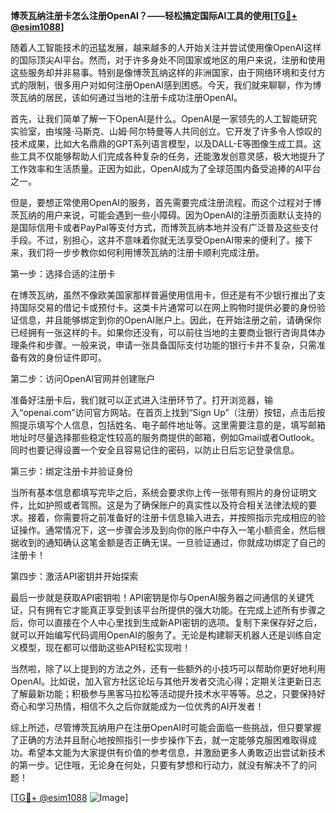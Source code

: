 **博茨瓦纳注册卡怎么注册OpenAI？——轻松搞定国际AI工具的使用[[TG💪+ @esim1088](https://t.me/s/esim1088)]**

随着人工智能技术的迅猛发展，越来越多的人开始关注并尝试使用像OpenAI这样的国际顶尖AI平台。然而，对于许多身处不同国家或地区的用户来说，注册和使用这些服务却并非易事。特别是像博茨瓦纳这样的非洲国家，由于网络环境和支付方式的限制，很多用户对如何注册OpenAI感到困惑。今天，我们就来聊聊，作为博茨瓦纳的居民，该如何通过当地的注册卡成功注册OpenAI。

首先，让我们简单了解一下OpenAI是什么。OpenAI是一家领先的人工智能研究实验室，由埃隆·马斯克、山姆·阿尔特曼等人共同创立。它开发了许多令人惊叹的技术成果，比如大名鼎鼎的GPT系列语言模型，以及DALL-E等图像生成工具。这些工具不仅能够帮助人们完成各种复杂的任务，还能激发创意灵感，极大地提升了工作效率和生活质量。正因为如此，OpenAI成为了全球范围内备受追捧的AI平台之一。

但是，要想正常使用OpenAI的服务，首先需要完成注册流程。而这个过程对于博茨瓦纳的用户来说，可能会遇到一些小障碍。因为OpenAI的注册页面默认支持的是国际信用卡或者PayPal等支付方式，而博茨瓦纳本地并没有广泛普及这些支付手段。不过，别担心，这并不意味着你就无法享受OpenAI带来的便利了。接下来，我们将一步步教你如何利用博茨瓦纳的注册卡顺利完成注册。

第一步：选择合适的注册卡

在博茨瓦纳，虽然不像欧美国家那样普遍使用信用卡，但还是有不少银行推出了支持国际交易的借记卡或预付卡。这类卡片通常可以在网上购物时提供必要的身份验证信息，并且能够绑定到你的OpenAI账户上。因此，在开始注册之前，请确保你已经拥有一张这样的卡。如果你还没有，可以前往当地的主要商业银行咨询具体办理条件和步骤。一般来说，申请一张具备国际支付功能的银行卡并不复杂，只需准备有效的身份证件即可。

第二步：访问OpenAI官网并创建账户

准备好注册卡后，我们就可以正式进入注册环节了。打开浏览器，输入“openai.com”访问官方网站。在首页上找到“Sign Up”（注册）按钮，点击后按照提示填写个人信息，包括姓名、电子邮件地址等。这里需要注意的是，填写邮箱地址时尽量选择那些稳定性较高的服务商提供的邮箱，例如Gmail或者Outlook。同时也要记得设置一个安全且容易记住的密码，以防止日后忘记登录信息。

第三步：绑定注册卡并验证身份

当所有基本信息都填写完毕之后，系统会要求你上传一张带有照片的身份证明文件，比如护照或者驾照。这是为了确保账户的真实性以及符合相关法律法规的要求。接着，你需要将之前准备好的注册卡信息输入进去，并按照指示完成相应的验证操作。通常情况下，这一步骤会涉及到向你的账户中存入一笔小额资金，然后根据收到的通知确认这笔金额是否正确无误。一旦验证通过，你就成功绑定了自己的注册卡！

第四步：激活API密钥并开始探索

最后一步就是获取API密钥啦！API密钥是你与OpenAI服务器之间通信的关键凭证，只有拥有它才能真正享受到该平台所提供的强大功能。在完成上述所有步骤之后，你可以直接在个人中心里找到生成新API密钥的选项。复制下来保存好之后，就可以开始编写代码调用OpenAI的服务了。无论是构建聊天机器人还是训练自定义模型，现在都可以借助这些API轻松实现啦！

当然啦，除了以上提到的方法之外，还有一些额外的小技巧可以帮助你更好地利用OpenAI。比如说，加入官方社区论坛与其他开发者交流心得；定期关注更新日志了解最新功能；积极参与黑客马拉松等活动提升技术水平等等。总之，只要保持好奇心和学习热情，相信不久之后你就能成为一位优秀的AI开发者！

综上所述，尽管博茨瓦纳用户在注册OpenAI时可能会面临一些挑战，但只要掌握了正确的方法并且耐心地按照指引一步步操作下去，就一定能够克服困难取得成功。希望本文能为大家提供有价值的参考信息，并激励更多人勇敢迈出尝试新技术的第一步。记住哦，无论身在何处，只要有梦想和行动力，就没有解决不了的问题！

[[TG💪+ @esim1088](https://t.me/s/esim1088) ![Image](https://i.postimg.cc/4NQfJmqS/Snipaste-2025-05-13-00-14-12.png)]